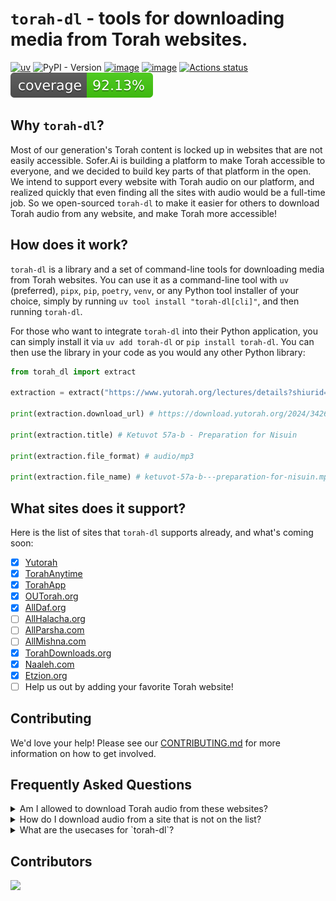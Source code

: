 <!--intro-start-->
# `torah-dl` - tools for downloading media from Torah websites.
[![uv](https://img.shields.io/endpoint?url=https://raw.githubusercontent.com/astral-sh/uv/main/assets/badge/v0.json)](https://github.com/astral-sh/uv)
![PyPI - Version](https://img.shields.io/pypi/v/torah-dl)
[![image](https://img.shields.io/pypi/pyversions/torah-dl.svg)](https://pypi.python.org/pypi/torah-dl)
[![image](https://img.shields.io/pypi/l/torah-dl.svg)](https://pypi.python.org/pypi/torah-dl)
[![Actions status](https://github.com/soferai/torah-dl/actions/workflows/workflow.yml/badge.svg)](https://github.com/soferai/torah-dl/actions)
[![Coverage Status](./docs/assets/coverage.svg)](https://soferai.github.io/torah-dl/)

## Why `torah-dl`?
Most of our generation's Torah content is locked up in websites that are not easily accessible. Sofer.Ai is building a platform to make Torah accessible to everyone, and we decided to build key parts of that platform in the open. We intend to support every website with Torah audio on our platform, and realized quickly that even finding all the sites with audio would be a full-time job. So we open-sourced `torah-dl` to make it easier for others to download Torah audio from any website, and make Torah more accessible!

## How does it work?
`torah-dl` is a library and a set of command-line tools for downloading media from Torah websites. You can use it as a command-line tool with `uv` (preferred), `pipx`, `pip`, `poetry`, `venv`, or any Python tool installer of your choice, simply by running `uv tool install "torah-dl[cli]"`, and then running `torah-dl`.

For those who want to integrate `torah-dl` into their Python application, you can simply install it via `uv add torah-dl` or `pip install torah-dl`. You can then use the library in your code as you would any other Python library:

```python
from torah_dl import extract

extraction = extract("https://www.yutorah.org/lectures/details?shiurid=1117416")

print(extraction.download_url) # https://download.yutorah.org/2024/34263/1117416/ketuvot-57a-b---preparation-for-nisuin.mp3

print(extraction.title) # Ketuvot 57a-b - Preparation for Nisuin

print(extraction.file_format) # audio/mp3

print(extraction.file_name) # ketuvot-57a-b---preparation-for-nisuin.mp3
```
## What sites does it support?
Here is the list of sites that `torah-dl` supports already, and what's coming soon:

- [x] [Yutorah](https://www.yutorah.org)
- [x] [TorahAnytime](https://www.torahanytime.com)
- [x] [TorahApp](https://torahapp.org)
- [x] [OUTorah.org](https://www.outorah.org)
- [x] [AllDaf.org](https://www.alldaf.org)
- [ ] [AllHalacha.org](https://www.allhalacha.org)
- [ ] [AllParsha.com](https://www.allparsha.org)
- [ ] [AllMishna.com](https://www.allmishna.com)
- [x] [TorahDownloads.org](https://www.torahdownloads.org)
- [x] [Naaleh.com](https://www.naaleh.com)
- [x] [Etzion.org](https://www.etzion.org.il/en)
- [ ] Help us out by adding your favorite Torah website!

## Contributing
We'd love your help! Please see our [CONTRIBUTING.md](CONTRIBUTING.md) for more information on how to get involved.

## Frequently Asked Questions
<details>

<summary>Am I allowed to download Torah audio from these websites?</summary>

### You are responsible for ensuring that you follow all Terms of Service agreements, Copyright agreements, and other legal agreements with these websites.
 TODO: get a lawyer to review this.
</details>

<details>
<summary>How do I download audio from a site that is not on the list?</summary>

### We'd love your help! Please see our [CONTRIBUTING.md](docs/CONTRIBUTING.md) for more information on how to get involved.
</details>

<details>
<summary>What are the usecases for `torah-dl`?</summary>

Allowing transcription services to make Torah more accessible 😉

Other uses include downloading Torah audio for offline listening, or for use in Torah study tools, or for training AI models to understand Torah, or for other purposes (please see question above about permissions).
</details>

## Contributors
<a href="https://github.com/SoferAi/torah-dl/graphs/contributors">
  <img src="https://contrib.rocks/image?repo=SoferAi/torah-dl" />
</a>

<!--intro-end-->
